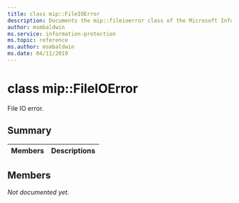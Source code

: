 ```yaml
---
title: class mip::FileIOError 
description: Documents the mip::fileioerror class of the Microsoft Information Protection (MIP) SDK.
author: msmbaldwin
ms.service: information-protection
ms.topic: reference
ms.author: msmbaldwin
ms.date: 04/11/2019
---
```


# class mip::FileIOError 
File IO error.
  
## Summary
 Members                        | Descriptions                                
--------------------------------|---------------------------------------------
  
## Members
_Not documented yet._
